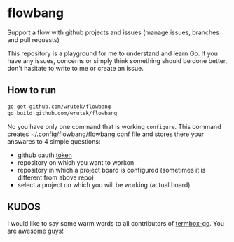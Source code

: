 # flowbang
Support a flow with github projects and issues (manage issues, branches and pull requests)

This repository is a playground for me to understand and learn Go.
If you have any issues, concerns or simply think something should be done better,
don't hasitate to write to me or create an issue.

## How to run

```bash
go get github.com/wrutek/flowbang
go build github.com/wrutek/flowbang
```

No you have only one command that is working `configure`. 
This command creates ~/.config/flowbang/flowbang.conf file and stores there
your answares to 4 simple questions:
 - github oauth [token](https://github.com/settings/tokens)
 - repository on which you want to workon
 - repository in which a project board is configured (sometimes it is different from above repo)
 - select a project on which you will be working (actual board)

 ## KUDOS

 I would like to say some warm words to all contributors of [termbox-go](https://github.com/nsf/termbox-go).
 You are awesome guys!
 